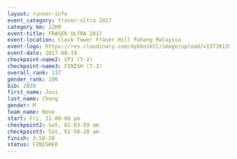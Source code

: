 ```yaml
---
layout: runner-info 
event_category: fraser-ultra-2017 
category_km: 22KM 
event-title: FRASER ULTRA 2017 
event-location: Clock Tower Fraser Hill Pahang Malaysia 
event-logo: https://res.cloudinary.com/dykbosktl/image/upload/v1573613535/Logo/logo_mfst7w.jpg 
event-date: 2017-08-19 
checkpoint-name2: CP1 (T-2) 
checkpoint-name3: FINISH (T-3) 
overall_rank: 137
gender_rank: 106
bib: 2020
first_name: Jovi
last_name: Chong
gender: M
team_name: None
start: Fri, 11-00-00 pm
checkpoint2: Sat, 01-03-59 am
checkpoint3: Sat, 02-50-20 am
finish: 3-50-20
status: FINISHER
---
```

